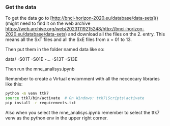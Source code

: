 ### Get the data

To get the data go to [http://bnci-horizon-2020.eu/database/data-sets]() (might need to find it on the web archive https://web.archive.org/web/20231119215248/http://bnci-horizon-2020.eu/database/data-sets) and download all the files on the 2. entry. This means all the SxT files and all the SxE files from x = 01 to 13.

Then put them in the folder named data like so:

data/
-S01T
-S01E
-...
-S13T
-S13E

Then run the mne_analisys.ipynb

Remember to create a Virtual enviornment with all the neccecary libraries like this:

```bash
python -m venv ttk7
source ttk7/bin/activate  # On Windows: ttk7\Scripts\activate
pip install -r requirements.txt
```

Also when you select the mne_analisys.ipynb remember to select the ttk7 venv as the python env in the upper right corner.
